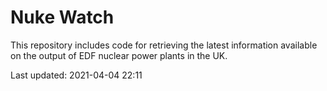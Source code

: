 # Nuke Watch

This repository includes code for retrieving the latest information available on the output of EDF nuclear power plants in the UK.

Last updated: 2021-04-04 22:11